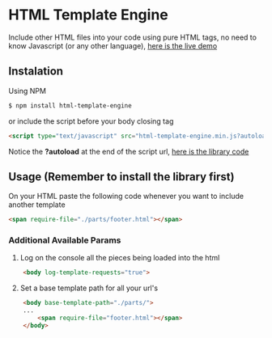 # HTML Template Engine

Include other HTML files into your code using pure HTML tags, no need to know Javascript (or any other language), [here is the live demo](https://alesanchezr.github.io/html-template-engine/demo/)

## Instalation
Using NPM
```sh
$ npm install html-template-engine
```
or include the script before your body closing tag
```html
<script type="text/javascript" src="html-template-engine.min.js?autoload"></script>
```
Notice the **?autoload** at the end of the script url, [here is the library code](../../tree/master/dist)

## Usage (Remember to install the library first)

On your HTML paste the following code whenever you want to include another template
```html
<span require-file="./parts/footer.html"></span>
```

### Additional Available Params

1. Log on the console all the pieces being loaded into the html
```html
    <body log-template-requests="true">
```

2. Set a base template path for all your url's
```html
    <body base-template-path="./parts/">
    ...
        <span require-file="footer.html"></span>
    </body>
```